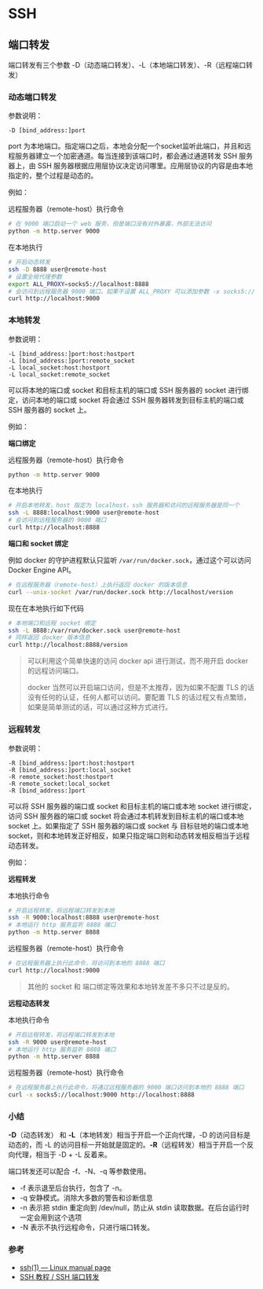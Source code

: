 # SSH

## 端口转发

端口转发有三个参数 -D（动态端口转发）、-L（本地端口转发）、-R（远程端口转发）

### 动态端口转发

参数说明：

```
-D [bind_address:]port
```

port 为本地端口。指定端口之后，本地会分配一个socket监听此端口，并且和远程服务器建立一个加密通道。每当连接到该端口时，都会通过通道转发 SSH 服务器上，由 SSH 服务器根据应用层协议决定访问哪里。应用层协议的内容是由本地指定的，整个过程是动态的。

例如：

远程服务器（remote-host）执行命令

```sh
# 在 9000 端口启动一个 web 服务，但是端口没有对外暴露，外部无法访问
python -m http.server 9000
```

在本地执行

```sh
# 开启动态转发
ssh -D 8888 user@remote-host
# 设置全局代理参数
export ALL_PROXY=socks5://localhost:8888
# 会访问到远程服务器 9000 端口，如果不设置 ALL_PROXY 可以添加参数 -x socks5://localhost:8888 来指定 curl 的代理
curl http://localhost:9000
```

### 本地转发

参数说明：

```
-L [bind_address:]port:host:hostport
-L [bind_address:]port:remote_socket
-L local_socket:host:hostport
-L local_socket:remote_socket
```

可以将本地的端口或 socket 和目标主机的端口或 SSH 服务器的 socket 进行绑定，访问本地的端口或 socket 将会通过 SSH 服务器转发到目标主机的端口或 SSH 服务器的 socket 上。

例如：

**端口绑定**

远程服务器（remote-host）执行命令

```sh
python -m http.server 9000
```

在本地执行

```sh
# 开启本地转发，host 指定为 localhost，ssh 服务器和访问的远程服务器是同一个
ssh -L 8888:localhost:9000 user@remote-host
# 会访问到远程服务器的 9000 端口
curl http://localhost:8888
```

**端口和 socket 绑定**

例如 docker 的守护进程默认只监听 `/var/run/docker.sock`，通过这个可以访问 Docker Engine API。

```sh
# 在远程服务器（remote-host）上执行返回 docker 的版本信息
curl --unix-socket /var/run/docker.sock http://localhost/version
```

现在在本地执行如下代码

```sh
# 本地端口和远程 socket 绑定
ssh -L 8888:/var/run/docker.sock user@remote-host
# 同样返回 docker 版本信息
curl http://localhost:8888/version
```

> 可以利用这个简单快速的访问 docker api 进行测试，而不用开启 docker 的远程访问端口。
>
> docker 当然可以开启端口访问，但是不太推荐，因为如果不配置 TLS 的话没有任何的认证，任何人都可以访问。要配置 TLS 的话过程又有点繁琐，如果是简单测试的话，可以通过这种方式进行。

### 远程转发

参数说明：

```
-R [bind_address:]port:host:hostport
-R [bind_address:]port:local_socket
-R remote_socket:host:hostport
-R remote_socket:local_socket
-R [bind_address:]port
```

可以将 SSH 服务器的端口或 socket 和目标主机的端口或本地 socket 进行绑定，访问 SSH 服务器的端口或 socket 将会通过本机转发到目标主机的端口或本地 socket 上。如果指定了 SSH 服务器的端口或 socket 与 目标驻地的端口或本地 socket，则和本地转发正好相反，如果只指定端口则和动态转发相反相当于远程动态转发。

例如：

**远程转发**

本地执行命令

```sh
# 开启远程转发，将远程端口转发到本地
ssh -R 9000:localhost:8888 user@remote-host
# 本地运行 http 服务监听 8888 端口
python -m http.server 8888
```

远程服务器（remote-host）执行命令

```sh
# 在远程服务器上执行此命令，将访问到本地的 8888 端口
curl http://localhost:9000
```

> 其他的 socket 和 端口绑定等效果和本地转发差不多只不过是反的。

**远程动态转发**

本地执行命令

```sh
# 开启远程转发，将远程端口转发到本地
ssh -R 9000 user@remote-host
# 本地运行 http 服务监听 8888 端口
python -m http.server 8888
```

远程服务器（remote-host）执行命令

```sh
# 在远程服务器上执行此命令，将通过远程服务器的 9000 端口访问到本地的 8888 端口
curl -x socks5://localhost:9000 http://localhost:8888
```

### 小结

**-D**（动态转发） 和 **-L**（本地转发）相当于开启一个正向代理，-D 的访问目标是动态的，而 -L 的访问目标一开始就是固定的。**-R**（远程转发）相当于开启一个反向代理，相当于 -D + -L 反着来。

端口转发还可以配合 -f、-N、-q 等参数使用。

- -f 表示退至后台执行，包含了 -n。
- -q 安静模式。消除大多数的警告和诊断信息
- -n 表示把 stdin 重定向到 /dev/null，防止从 stdin 读取数据。在后台运行时一定会用到这个选项
- -N 表示不执行远程命令，只进行端口转发。

### 参考
- [ssh(1) — Linux manual page](https://www.man7.org/linux/man-pages/man1/ssh.1.html)
- [SSH 教程 / SSH 端口转发](https://wangdoc.com/ssh/port-forwarding)